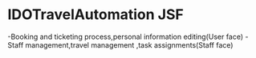 # IDOTravelAutomation JSF

-Booking and ticketing process,personal information editing(User face)
-Staff management,travel management ,task assignments(Staff face)
